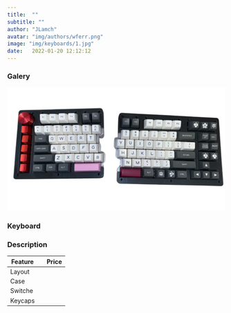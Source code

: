 ```yaml
---
title:  ""
subtitle: ""
author: "JLamch"
avatar: "img/authors/wferr.png"
image: "img/keyboards/1.jpg"
date:   2022-01-20 12:12:12
---
```

### Galery
![](img/keyboards/1.png)
 
### Keyboard


### Description


|   Feature     |               | Price  |
| ------------- |:-------------:| -----: |
| Layout        |       |        |
| Case          |       |        |
| Switche       |       |        |
| Keycaps       |       |        |